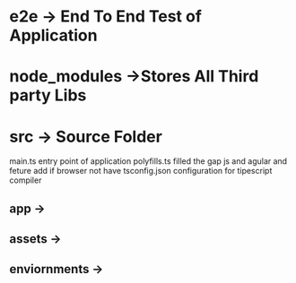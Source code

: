 # e2e -> End To End Test of Application
# node_modules ->Stores All Third party Libs
# src -> Source Folder
main.ts entry point of application
polyfills.ts filled the gap js and agular and feture add if browser not have
tsconfig.json configuration for tipescript compiler
## app ->
## assets ->
## enviornments -> 

